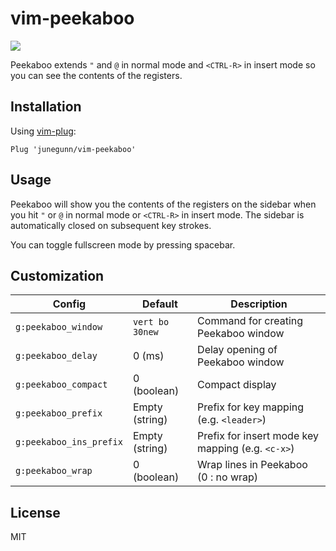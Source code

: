 vim-peekaboo
============

![](https://cloud.githubusercontent.com/assets/700826/6095261/bb00340c-af96-11e4-9df5-9cd869673a11.gif)

Peekaboo extends `"` and `@` in normal mode and `<CTRL-R>` in insert mode so
you can see the contents of the registers.

Installation
------------

Using [vim-plug](https://github.com/junegunn/vim-plug):

```vim
Plug 'junegunn/vim-peekaboo'
```

Usage
-----

Peekaboo will show you the contents of the registers on the sidebar when you
hit `"` or `@` in normal mode or `<CTRL-R>` in insert mode. The sidebar is
automatically closed on subsequent key strokes.

You can toggle fullscreen mode by pressing spacebar.

Customization
-------------

| Config                  | Default         | Description                                       |
| ------                  | -------         | -----------                                       |
| `g:peekaboo_window`     | `vert bo 30new` | Command for creating Peekaboo window              |
| `g:peekaboo_delay`      | 0 (ms)          | Delay opening of Peekaboo window                  |
| `g:peekaboo_compact`    | 0 (boolean)     | Compact display                                   |
| `g:peekaboo_prefix`     | Empty (string)  | Prefix for key mapping (e.g. `<leader>`)          |
| `g:peekaboo_ins_prefix` | Empty (string)  | Prefix for insert mode key mapping (e.g. `<c-x>`) |
| `g:peekaboo_wrap`       | 0 (boolean)     | Wrap lines in Peekaboo (0 : no wrap)              |

License
-------

MIT
